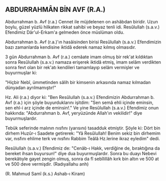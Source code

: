 ## ABDURRAHMÂN BİN AVF (R.A.)

Abdurrahman b. Avf (r.a.) Cennet ile müjdelenen on ashâbdan biridir. Uzun boylu, güzel yüzlü hilkaten rikkat sahibi ve beyaz tenli idi. Resûlullah (s.a.v.) Efen­dimiz Dâr'ul-Erkam'a gelmeden önce müslüman oldu.

Abdurrahman b. Avf (r.a.)'ın hasâisinden birisi Resûlullah (s.a.v.) Efendimizin bazı zamanlarda kendi­sine iktidâ ederek namaz kılmış olmasıdır.

3 gün Abdurrahman b. Avf (r.a.) cemâate imam ol­muş bir rek'at kıldıktan sonra Resûlullah (s.a.v.) namaza erişerek iktidâ etmiş, imam selâm verdikten sonra fevt olan bir rek'atı kendileri tamamlayıp selâm vermişler ve buyurmuşlar ki:

"Hiçbir Nebî, ümmetinden sâlih bir kimsenin arka­sında namaz kılmadan dünyadan ayrılmamıştır!"

Hz. Ali (r.a.) diyor ki: "Ben Resûlullah (s.a.v.) Efen­dimizin Abdurrahman b. Avf (r.a.) için şöyle buyurduk­larını işitdim: "Sen semâ ehli içinde eminsin, sen ehl-i arz içinde de eminsin!." Ve yine Resûlullah (s.a.v.) Efen­dimiz onun hakkında: "Abdurrahman b. Avf, yeryü­zünde Allah'ın vekilidir!" diye buyurmuşlardır.

Tebük seferinde malının nısfını (yarısını) tasadduk etmiştir. Şöyle ki: Dört bin dirhem Huzûr-ı Saadete geti­rerek: "Yâ Resûlullah! Benim sekiz bin dirhemim var, nısfını ehlime terk ve nısfını Rabbim Teâlâ Hz.lerine ikraz eyledim" dedi.

Resûlullah (s.a.v.) Efendimiz de: "Cenâb-ı Hakk, verdiğine de, bıraktığına da bereket ihsan buyursun!" diye dua buyurmuşlardır. Sonra bu duayı Nebevi berekâtıyle gayet zengin olmuş, sonra da fî sebîlillâh kırk bin altın ve 500 at ve 500 deve vermişdir. (Radıyallahu anh)

(R. Mahmud Samî (k.s.) Ashab-ı Kiram)
